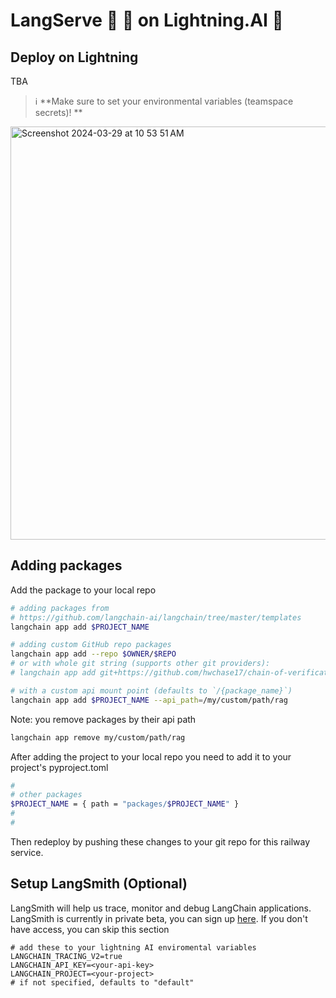 # LangServe  🦜 🏓 on Lightning.AI 🚂


## Deploy on Lightning
TBA

> :information_source: **Make sure to set your environmental variables (teamspace secrets)! **
<img width="661" alt="Screenshot 2024-03-29 at 10 53 51 AM" src="https://github.com/PaulLockettOrg/LangServe-lightning/assets/20708690/4cf5d3c9-f588-43ad-9301-02d46affff7e">

## Adding packages
Add the package to your local repo
```bash
# adding packages from 
# https://github.com/langchain-ai/langchain/tree/master/templates
langchain app add $PROJECT_NAME

# adding custom GitHub repo packages
langchain app add --repo $OWNER/$REPO
# or with whole git string (supports other git providers):
# langchain app add git+https://github.com/hwchase17/chain-of-verification

# with a custom api mount point (defaults to `/{package_name}`)
langchain app add $PROJECT_NAME --api_path=/my/custom/path/rag
```

Note: you remove packages by their api path

```bash
langchain app remove my/custom/path/rag
```

After adding the project to your local repo you need to add it to your project's
pyproject.toml

```bash
#
# other packages
$PROJECT_NAME = { path = "packages/$PROJECT_NAME" }
#
#
```

Then redeploy by pushing these changes to your git repo for this railway service.

## Setup LangSmith (Optional)
LangSmith will help us trace, monitor and debug LangChain applications. 
LangSmith is currently in private beta, you can sign up [here](https://smith.langchain.com/). 
If you don't have access, you can skip this section


```shell
# add these to your lightning AI enviromental variables
LANGCHAIN_TRACING_V2=true
LANGCHAIN_API_KEY=<your-api-key>
LANGCHAIN_PROJECT=<your-project>  
# if not specified, defaults to "default"
```
